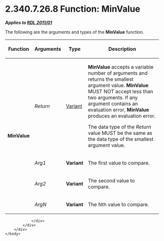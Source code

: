 <html dir="LTR" xmlns:mshelp="http://msdn.microsoft.com/mshelp" xmlns:ddue="http://ddue.schemas.microsoft.com/authoring/2003/5" xmlns:xlink="http://www.w3.org/1999/xlink" xmlns:tool="http://www.microsoft.com/tooltip">
    <head>
        <meta http-equiv="Content-Type" content="text/html; CHARSET=utf-8"></meta>
        <meta name="save" content="history"></meta>
        <title>2.340.7.26.8 Function: MinValue</title>
        <xml>
            <mshelp:toctitle title="2.340.7.26.8 Function: MinValue"></mshelp:toctitle>
            <mshelp:rltitle title="[MS-RDL]: Function: MinValue"></mshelp:rltitle>
            <mshelp:keyword index="A" term="cafd1c55-b451-497f-92aa-73a9534f119f"></mshelp:keyword>
            <mshelp:attr name="DCSext.ContentType" value="open specification"></mshelp:attr>
            <mshelp:attr name="AssetID" value="cafd1c55-b451-497f-92aa-73a9534f119f"></mshelp:attr>
            <mshelp:attr name="TopicType" value="kbRef"></mshelp:attr>
            <mshelp:attr name="DCSext.Title" value="[MS-RDL]: Function: MinValue" />
        </xml>
    </head>
    <body>
        <div id="header">
            <h1 class="heading">2.340.7.26.8 Function: MinValue</h1>
        </div>
        <div id="mainSection">
            <div id="mainBody">
                <div id="allHistory" class="saveHistory"></div>
                <div id="sectionSection0" class="section" name="collapseableSection">
                    

<p><b><i>Applies to </i></b><a href="bf2bab1a-b608-4bcc-b718-1cc1baa9579c.md"><b><i>RDL 2011/01</i></b></a></p>

<p>The following are the arguments and types of the <b>MinValue</b>
function.</p>

<table>
 <thead>
  <tr>
   <th>
   <p>Function</p>
   </th>
   <th>
   <p>Arguments</p>
   </th>
   <th>
   <p>Type</p>
   </th>
   <th>
   <p>Description</p>
   </th>
  </tr>
 </thead>
 <tr>
  <td rowspan="4">
  <p><b>MinValue</b></p>
  </td>
  <td>
  <p><i>Return</i></p>
  </td>
  <td>
  <p><a href="b2482b3f-74ab-4ca8-a9e5-c07955011743.md#gt_a3af3eaf-64b7-499b-a95f-193cd4c27812">Variant</a></p>
  </td>
  <td>
  <p><b>MinValue</b> accepts a variable number of arguments
  and returns the smallest argument value. <b>MinValue</b> MUST NOT accept less
  than two arguments. If any argument contains an evaluation error, <b>MinValue</b>
  produces an evaluation error.</p>
  <p>The data type of the <i>Return</i> value MUST be the
  same as the data type of the smallest argument value.</p>
  </td>
 </tr>
 <tr>
  <td>
  <p><i>Arg1</i></p>
  </td>
  <td>
  <p><b>Variant</b></p>
  </td>
  <td>
  <p>The first value to compare.</p>
  </td>
 </tr>
 <tr>
  <td>
  <p><i>Arg2</i></p>
  </td>
  <td>
  <p><b>Variant</b></p>
  </td>
  <td>
  <p>The second value to compare.</p>
  </td>
 </tr>
 <tr>
  <td>
  <p><i>ArgN</i></p>
  </td>
  <td>
  <p><b>Variant</b></p>
  </td>
  <td>
  <p>The Nth value to compare.</p>
  </td>
 </tr>
</table>

<p> </p>


                </div>
            </div>
        </div>
    </body>
</html>